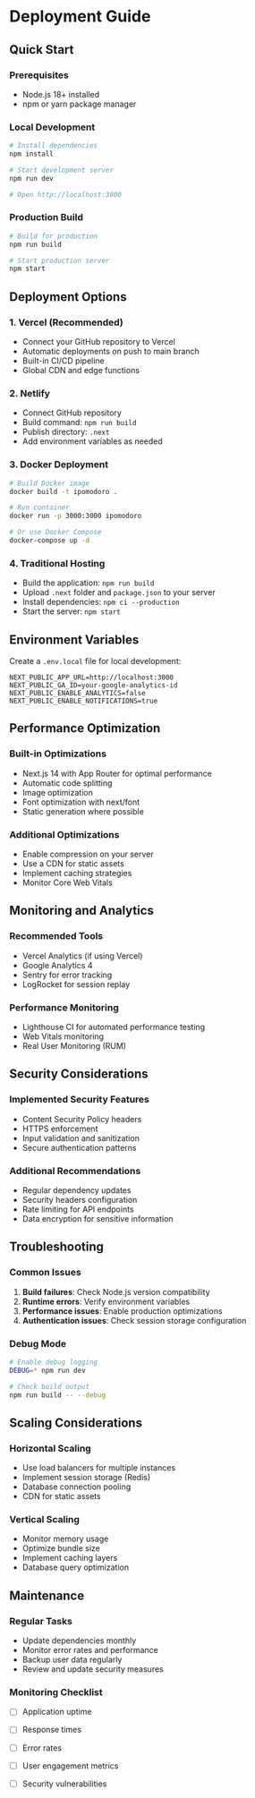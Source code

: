 # Deployment Guide

## Quick Start

### Prerequisites
- Node.js 18+ installed
- npm or yarn package manager

### Local Development
```bash
# Install dependencies
npm install

# Start development server
npm run dev

# Open http://localhost:3000
```

### Production Build
```bash
# Build for production
npm run build

# Start production server
npm start
```

## Deployment Options

### 1. Vercel (Recommended)
- Connect your GitHub repository to Vercel
- Automatic deployments on push to main branch
- Built-in CI/CD pipeline
- Global CDN and edge functions

### 2. Netlify
- Connect GitHub repository
- Build command: `npm run build`
- Publish directory: `.next`
- Add environment variables as needed

### 3. Docker Deployment
```bash
# Build Docker image
docker build -t ipomodoro .

# Run container
docker run -p 3000:3000 ipomodoro

# Or use Docker Compose
docker-compose up -d
```

### 4. Traditional Hosting
- Build the application: `npm run build`
- Upload `.next` folder and `package.json` to your server
- Install dependencies: `npm ci --production`
- Start the server: `npm start`

## Environment Variables

Create a `.env.local` file for local development:

```env
NEXT_PUBLIC_APP_URL=http://localhost:3000
NEXT_PUBLIC_GA_ID=your-google-analytics-id
NEXT_PUBLIC_ENABLE_ANALYTICS=false
NEXT_PUBLIC_ENABLE_NOTIFICATIONS=true
```

## Performance Optimization

### Built-in Optimizations
- Next.js 14 with App Router for optimal performance
- Automatic code splitting
- Image optimization
- Font optimization with next/font
- Static generation where possible

### Additional Optimizations
- Enable compression on your server
- Use a CDN for static assets
- Implement caching strategies
- Monitor Core Web Vitals

## Monitoring and Analytics

### Recommended Tools
- Vercel Analytics (if using Vercel)
- Google Analytics 4
- Sentry for error tracking
- LogRocket for session replay

### Performance Monitoring
- Lighthouse CI for automated performance testing
- Web Vitals monitoring
- Real User Monitoring (RUM)

## Security Considerations

### Implemented Security Features
- Content Security Policy headers
- HTTPS enforcement
- Input validation and sanitization
- Secure authentication patterns

### Additional Recommendations
- Regular dependency updates
- Security headers configuration
- Rate limiting for API endpoints
- Data encryption for sensitive information

## Troubleshooting

### Common Issues
1. **Build failures**: Check Node.js version compatibility
2. **Runtime errors**: Verify environment variables
3. **Performance issues**: Enable production optimizations
4. **Authentication issues**: Check session storage configuration

### Debug Mode
```bash
# Enable debug logging
DEBUG=* npm run dev

# Check build output
npm run build -- --debug
```

## Scaling Considerations

### Horizontal Scaling
- Use load balancers for multiple instances
- Implement session storage (Redis)
- Database connection pooling
- CDN for static assets

### Vertical Scaling
- Monitor memory usage
- Optimize bundle size
- Implement caching layers
- Database query optimization

## Maintenance

### Regular Tasks
- Update dependencies monthly
- Monitor error rates and performance
- Backup user data regularly
- Review and update security measures

### Monitoring Checklist
- [ ] Application uptime
- [ ] Response times
- [ ] Error rates
- [ ] User engagement metrics
- [ ] Security vulnerabilities

